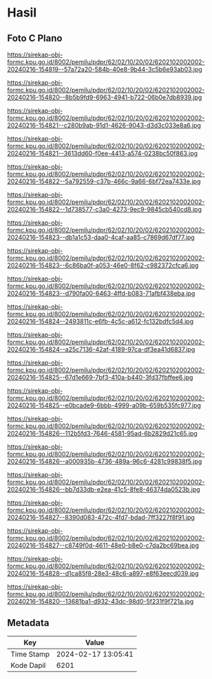 # Hasil

## Foto C Plano

https://sirekap-obj-formc.kpu.go.id/8002/pemilu/pdpr/62/02/10/20/02/6202102002002-20240216-154819--57a72a20-584b-40e8-9b44-3c5b6e93ab03.jpg

https://sirekap-obj-formc.kpu.go.id/8002/pemilu/pdpr/62/02/10/20/02/6202102002002-20240216-154820--8b5b9fd9-6963-4941-b722-06b0e7db8939.jpg

https://sirekap-obj-formc.kpu.go.id/8002/pemilu/pdpr/62/02/10/20/02/6202102002002-20240216-154821--c280b9ab-91d1-4626-9043-d3d3c033e8a6.jpg

https://sirekap-obj-formc.kpu.go.id/8002/pemilu/pdpr/62/02/10/20/02/6202102002002-20240216-154821--3613dd60-f0ee-4413-a574-0238bc50f863.jpg

https://sirekap-obj-formc.kpu.go.id/8002/pemilu/pdpr/62/02/10/20/02/6202102002002-20240216-154822--5a792559-c37b-466c-9a66-6bf72ea7433e.jpg

https://sirekap-obj-formc.kpu.go.id/8002/pemilu/pdpr/62/02/10/20/02/6202102002002-20240216-154822--1d738577-c3a0-4273-9ec9-9845cb540cd8.jpg

https://sirekap-obj-formc.kpu.go.id/8002/pemilu/pdpr/62/02/10/20/02/6202102002002-20240216-154823--db1a1c53-daa0-4caf-aa85-c7869d67df77.jpg

https://sirekap-obj-formc.kpu.go.id/8002/pemilu/pdpr/62/02/10/20/02/6202102002002-20240216-154823--6c86ba0f-a053-46e0-8f62-c982372cfca6.jpg

https://sirekap-obj-formc.kpu.go.id/8002/pemilu/pdpr/62/02/10/20/02/6202102002002-20240216-154823--d790fa00-6463-4ffd-b083-71afbf438eba.jpg

https://sirekap-obj-formc.kpu.go.id/8002/pemilu/pdpr/62/02/10/20/02/6202102002002-20240216-154824--2493811c-e6fb-4c5c-a612-fc132bdfc5d4.jpg

https://sirekap-obj-formc.kpu.go.id/8002/pemilu/pdpr/62/02/10/20/02/6202102002002-20240216-154824--a25c7136-42af-4189-97ca-df3ea41d6837.jpg

https://sirekap-obj-formc.kpu.go.id/8002/pemilu/pdpr/62/02/10/20/02/6202102002002-20240216-154825--67d1e669-7bf3-410a-b440-3fd37fbffee6.jpg

https://sirekap-obj-formc.kpu.go.id/8002/pemilu/pdpr/62/02/10/20/02/6202102002002-20240216-154825--e0bcade9-6bbb-4999-a09b-659b535fc977.jpg

https://sirekap-obj-formc.kpu.go.id/8002/pemilu/pdpr/62/02/10/20/02/6202102002002-20240216-154826--112b5fd3-7646-4581-95ad-6b2829d21c65.jpg

https://sirekap-obj-formc.kpu.go.id/8002/pemilu/pdpr/62/02/10/20/02/6202102002002-20240216-154826--a000935b-4736-489a-96c6-4281c99838f5.jpg

https://sirekap-obj-formc.kpu.go.id/8002/pemilu/pdpr/62/02/10/20/02/6202102002002-20240216-154826--bb7d33db-e2ea-41c5-8fe8-46374da0523b.jpg

https://sirekap-obj-formc.kpu.go.id/8002/pemilu/pdpr/62/02/10/20/02/6202102002002-20240216-154827--8390d083-472c-4fd7-bdad-7ff3227f8f91.jpg

https://sirekap-obj-formc.kpu.go.id/8002/pemilu/pdpr/62/02/10/20/02/6202102002002-20240216-154827--c8749f0d-4611-48e0-b8e0-c7da2bc69bea.jpg

https://sirekap-obj-formc.kpu.go.id/8002/pemilu/pdpr/62/02/10/20/02/6202102002002-20240216-154828--d1ca85f8-28e3-48c6-a897-e8f63eecd039.jpg

https://sirekap-obj-formc.kpu.go.id/8002/pemilu/pdpr/62/02/10/20/02/6202102002002-20240216-154820--13681ba1-d932-43dc-98d0-5f231f9f721a.jpg


## Metadata

| Key        | Value               |
| ---------- | ------------------- |
| Time Stamp | 2024-02-17 13:05:41 |
| Kode Dapil | 6201                |



